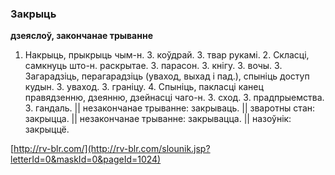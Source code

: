 ### Закрыць
**дзеяслоў, закончанае трыванне**

1. Накрыць, прыкрыць чым-н. З. коўдрай. З. твар рукамі. 2. Скласці, самкнуць што-н. раскрытае. З. парасон. З. кнігу. З. вочы. 3. Загарадзіць, перагарадзіць (уваход, выхад і пад.), спыніць доступ кудын. З. уваход. З. граніцу. 4. Спыніць, пакласці канец правядзенню, дзеянню, дзейнасці чаго-н. З. сход. З. прадпрыемства. З. гандаль. || незакончанае трыванне: закрываць. || зваротны стан: закрыцца. || незакончанае трыванне: закрывацца. || назоўнік: закрыццё.

<a rel="author">[http://rv-blr.com/](http://rv-blr.com/slounik.jsp?letterId=0&maskId=0&pageId=1024)</a>
